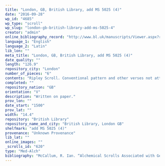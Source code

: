 ```yaml
---
title: "London, GB, British Library, add MS 5025 (4)"
date: "2016-09-28"
wp_id: "4685"
wp_type: "scroll"
wp_slug: "london-gb-british-library-add-ms-5025-4"
creator: "admin"
online_bibliography_record: "http://www.bl.uk/manuscripts/Viewer.aspx?ref=add_ms_5025_f004ar"
language_1: "English"
language_2: "Latin"
lib_lon: ""
meta_title: "London, GB, British Library, add MS 5025 (4)"
date_quality: ""
length: "126.9"
repository_city: "London"
number_of_pieces: "6"
contents: "Ripley Scroll. Conventional pattern and other verses not attributed to Ripley."
completed: ""
repository_nation: "GB"
orientation: "V"
description: "Written on paper."
prov_lon: ""
date_start: "1500"
prov_lat: ""
width: "14.4"
repository: "British Library"
repository_name_and_city: "British Library, London GB"
shelfmark: "add MS 5025 (4)"
provenance: "Unknown Provenance"
lib_lat: ""
online_images: ""
_scrolls_id: "620"
type: "Med-Alch"
bibliography: "McCallum, R. Ian. “Alchemical Scrolls Associated with George Ripley.” In Mystical Metal of Gold, edited by Stanton J. Linden, 161–88. New York: AMS Press, 2007."
---
```



